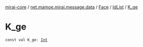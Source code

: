 [mirai-core](../../../index.md) / [net.mamoe.mirai.message.data](../../index.md) / [Face](../index.md) / [IdList](index.md) / [K_ge](./-k_ge.md)

# K_ge

`const val K_ge: `[`Int`](https://kotlinlang.org/api/latest/jvm/stdlib/kotlin/-int/index.html)
